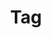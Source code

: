 ---
layout: pattern.njk
key: tag-legacy_fr
title: Tag
parent: components-legacy_fr
image: legacy/overview/tag.webp
keywords: 
order: 260
availablelanguages: 
    - de
    - en
---
